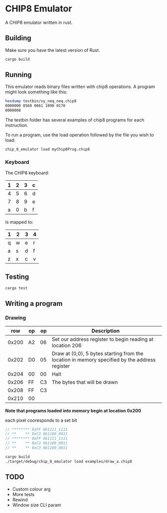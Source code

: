 # CHIP8 Emulator

A CHIP8 emulator written in rust.

## Building

Make sure you have the latest version of Rust.

```sh
cargo build
```

## Running

This emulator reads binary files written with chip8 operations. A program might look something like this:

```sh
hexdump testbin/xy_neq_neq.chip8
0000000 0560 0661 1090 0170
0000008
```

The testbin folder has several examples of chip8 programs for each instruction.

To run a program, use the load operation followed by the file you wish to load:

```sh
chip_8_emulator load myChip8Prog.chip8
```

### Keyboard

The CHIP8 keyboard:

| 1 | 2 | 3 | c |
|---|---|---|---|
| 4 | 5 | 6 | d |
| 7 | 8 | 9 | e |
| a | 0 | b | f |

Is mapped to:

| 1 | 2 | 3 | 4 |
|---|---|---|---|
| q | w | e | r |
| a | s | d | f |
| z | x | c | v |

## Testing

```sh
cargo test
```

## Writing a program

### Drawing

| row | op | op | Description |
|-----|----|----|-------------|
| 0x200 | A2 | 06 | Set our address register to begin reading at location 206 |
| 0x202 | D0 | 05 | Draw at (0,0), 5 bytes starting from the location in memory specified by the address register |
| 0x204 | 00 | 00 | Halt |
| 0x206 | FF | C3 | The bytes that will be drawn |
| 0x208 | FF | C3 | |
| 0x210 | 00 |    | |


**Note that programs loaded into memory begin at location 0x200**

each pixel cooresponds to a set bit

```rust
// ******** 0xFF 0b1111_1111
// **    ** 0xC3 0b1100_0011
// ******** 0xFF 0b1111_1111
// **    ** 0xC3 0b1100_0011
// **    ** 0xC3 0b1100_0011
```

```sh
cargo build
./target/debug/chip_8_emulator load examples/draw_a.chip8
```

## TODO

* Custom colour arg
* More tests
* Rewind
* Window size CLI param
